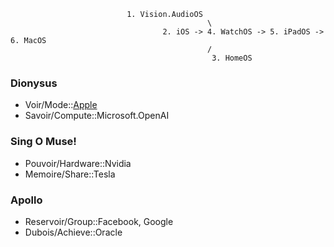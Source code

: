                               1. Vision.AudioOS
                                                \
                                      2. iOS -> 4. WatchOS -> 5. iPadOS -> 6. MacOS
                                                /
                                                 3. HomeOS


### Dionysus
- Voir/Mode::[Apple](https://en.wikipedia.org/wiki/Apple_Inc.#Privacy)
- Savoir/Compute::Microsoft.OpenAI

### Sing O Muse!
- Pouvoir/Hardware::Nvidia
- Memoire/Share::Tesla

### Apollo
- Reservoir/Group::Facebook, Google
- Dubois/Achieve::Oracle
